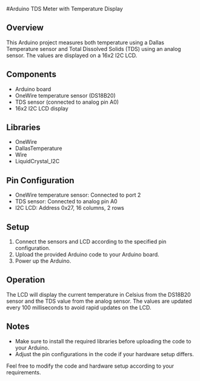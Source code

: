 #Arduino TDS Meter with Temperature Display

## Overview
This Arduino project measures both temperature using a Dallas Temperature sensor and Total Dissolved Solids (TDS) using an analog sensor. The values are displayed on a 16x2 I2C LCD.

## Components
- Arduino board
- OneWire temperature sensor (DS18B20)
- TDS sensor (connected to analog pin A0)
- 16x2 I2C LCD display

## Libraries
- OneWire
- DallasTemperature
- Wire
- LiquidCrystal_I2C

## Pin Configuration
- OneWire temperature sensor: Connected to port 2
- TDS sensor: Connected to analog pin A0
- I2C LCD: Address 0x27, 16 columns, 2 rows

## Setup
1. Connect the sensors and LCD according to the specified pin configuration.
2. Upload the provided Arduino code to your Arduino board.
3. Power up the Arduino.

## Operation
The LCD will display the current temperature in Celsius from the DS18B20 sensor and the TDS value from the analog sensor. The values are updated every 100 milliseconds to avoid rapid updates on the LCD.

## Notes
- Make sure to install the required libraries before uploading the code to your Arduino.
- Adjust the pin configurations in the code if your hardware setup differs.

Feel free to modify the code and hardware setup according to your requirements.
